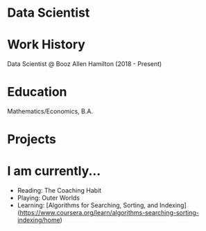 # Data Scientist

# Work History
Data Scientist @ Booz Allen Hamilton (2018 - Present)

# Education
Mathematics/Economics, B.A.

# Projects

# I am currently...
- Reading: The Coaching Habit
- Playing: Outer Worlds
- Learning: [Algorithms for Searching, Sorting, and Indexing] (https://www.coursera.org/learn/algorithms-searching-sorting-indexing/home)

<!--
**berryml/berryml** is a ✨ _special_ ✨ repository because its `README.md` (this file) appears on your GitHub profile.

Here are some ideas to get you started:

- 🔭 I’m currently working on ...
- 🌱 I’m currently learning ...
- 👯 I’m looking to collaborate on ...
- 🤔 I’m looking for help with ...
- 💬 Ask me about ...
- 📫 How to reach me: ...
- 😄 Pronouns: ...
- ⚡ Fun fact: ...
-->
